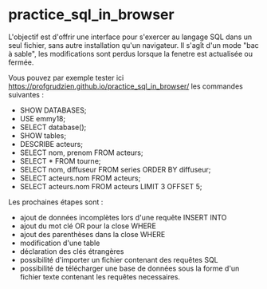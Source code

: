 # practice_sql_in_browser

L'objectif est d'offrir une interface pour s'exercer au langage SQL dans un seul fichier, sans autre installation qu'un navigateur.
Il s'agît d'un mode "bac à sable", les modifications sont perdus lorsque la fenetre est actualisée ou fermée.

Vous pouvez par exemple tester ici https://profgrudzien.github.io/practice_sql_in_browser/ les commandes suivantes :

+ SHOW DATABASES;
+ USE emmy18;
+ SELECT database();
+ SHOW tables;
+ DESCRIBE acteurs;
+ SELECT nom, prenom FROM acteurs;
+ SELECT * FROM tourne;
+ SELECT nom, diffuseur FROM series ORDER BY diffuseur;
+ SELECT acteurs.nom FROM acteurs;
+ SELECT acteurs.nom FROM acteurs LIMIT 3 OFFSET 5;

Les prochaines étapes sont :

+ ajout de données incomplètes lors d'une requête INSERT INTO
+ ajout du mot clé OR pour la close WHERE
+ ajout des parenthèses dans la close WHERE
+ modification d'une table
+ déclaration des clés étrangères
+ possibilité d'importer un fichier contenant des requêtes SQL
+ possibilité de télécharger une base de données sous la forme d'un fichier texte contenant les requêtes necessaires.
